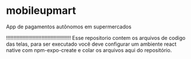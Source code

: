 # mobileupmart
App de pagamentos autônomos em supermercados

!!!!!!!!!!!!!!!!!!!!!!!!!!!!!!!!!!!!!!!!!!!!
Esse repositorio contem os arquivos de codigo das telas,
para ser executado você deve configurar um ambiente
react native com npm-expo-create e colar os arquivos
aqui do repositório.
